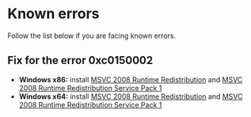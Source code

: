 # Known errors

Follow the list below if you are facing known errors.

## Fix for the error 0xc0150002

- **Windows x86:** install [MSVC 2008 Runtime Redistribution][msvc-2008-runtime-redistribution-x86-url] and [MSVC 2008 Runtime Redistribution Service Pack 1][msvc-2008-runtime-redistribution-service-pack-1-x86-url]
- **Windows x64:** install [MSVC 2008 Runtime Redistribution][msvc-2008-runtime-redistribution-x64-url] and [MSVC 2008 Runtime Redistribution Service Pack 1][msvc2008-runtime-redistribution-service-pack-1-x64-url]

[msvc-2008-runtime-redistribution-x86-url]: https://www.microsoft.com/en-us/download/details.aspx?id=29 "MSVC 2008 Runtime Redistribution"
[msvc-2008-runtime-redistribution-service-pack-1-x86-url]: https://www.microsoft.com/en-us/download/details.aspx?id=5582 "MSVC 2008 Runtime Redistribution Service Pack 1"
[msvc-2008-runtime-redistribution-x64-url]: https://www.microsoft.com/en-us/download/details.aspx?id=15336 "MSVC 2008 Runtime Redistribution"
[msvc2008-runtime-redistribution-service-pack-1-x64-url]: https://www.microsoft.com/en-us/download/details.aspx?id=2092 "MSVC2008 Runtime Redistribution Service Pack 1"
